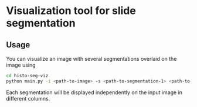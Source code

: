 # Visualization tool for slide segmentation

## Usage
You can visualize an image with several segmentations overlaid on the image using
```bash
cd histo-seg-viz
python main.py -i <path-to-image> -s <path-to-segmentation-1> <path-to-segmentation2> ... <path-to-segmentationN>
```
Each segmentation will be displayed independently on the input image in different columns.
